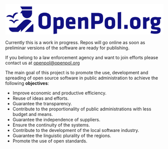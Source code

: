 ![OpenPol.org](https://github.com/openpol-org/OpenPol/blob/master/images/OpenPol.org128.png?raw=true "OpenPol.org")

Currently this is a work in progress. Repos will go online as soon as preliminar versions of the software are ready for publishing.

If you belong to a law enforcement agency and want to join efforts please contact us at openpol@openpol.org

The main goal of this project is to promote the use, development and spreading of open source software in public administration to achieve the following **objectives**:

* Improve economic and productive efficiency.
* Reuse of ideas and efforts.
* Guarantee the transparency.
* Contribute to the proportionality of public administrations with less budget and means.
* Guarantee the independence of suppliers.
* Ensure the continuity of the systems.
* Contribute to the development of the local software industry.
* Guarantee the linguistic plurality of the regions.
* Promote the use of open standards.


